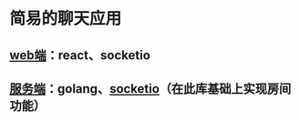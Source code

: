 # 简易的聊天应用
## [web端](https://github.com/panghongye/chat-web)：react、socketio
## [服务端](https://github.com/panghongye/gin)：golang、[socketio](https://github.com/zyxar/socketio)（在此库基础上实现房间功能）